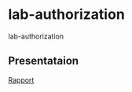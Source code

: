 # lab-authorization
lab-authorization

## Presentataion

[Rapport](https://labs-web.github.io/lab-authorization-standard/presentation.html)